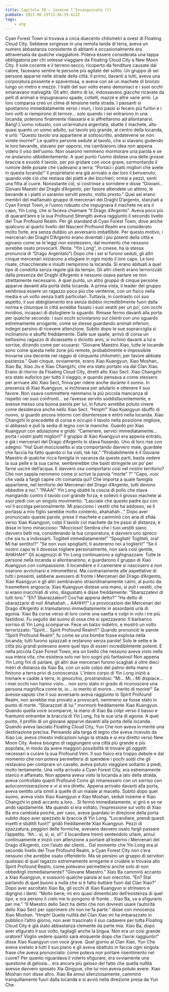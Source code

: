 ```yaml
---
title: Capitolo 39 – Jasmine l’Insanguinata (1)
pubDate: 2023-06-15T13:56:59.622Z
tags:
    - atg
---
```


Cyan Forest Town si trovava a circa duecento chilometri a ovest di Floating Cloud City. Sebbene sorgesse in una remota landa di terra, aveva un numero abbastanza consistente di abitanti e occasionalmente era attraversata da qualche viaggiatore. Poteva essere considerata una tappa obbligatoria per chi volesse viaggiare da Floating Cloud City a New Moon City.
Il sole cocente e il terreno secco, ricoperto da fenditure causate dal calore, facevano sentire le persone più agitate del solito. Un gruppo di sei persone apparve nelle strade della città. Il primo, davanti a tutti, aveva una corporatura possente e spaventosa, e aveva con sé un machete di bronzo lungo un metro e mezzo. I tratti del suo volto erano demoniaci e i suoi occhi emanavano malvagità. Gli altri, dietro di lui, indossavano giacche ricavate da pelli di animali e impugnavano spade, coltelli, mazze e altre varie armi.
La loro comparsa creò un clima di tensione nella strada. I passanti si spostarono immediatamente verso i muri, i loro passi si fecero più furtivi e i loro volti si riempirono di terrore… solo quando i sei entrarono in una locanda, poterono finalmente rilassarsi e si affrettarono ad allontanarsi.
Bang!
L’uomo robusto, con un’armatura argentata, sbatté il machete, alto quasi quanto un uomo adulto, sul tavolo più grande, al centro della locanda, e urlò: “Questo tavolo ora appartiene al sottoscritto, andatevene se non volete morire!”
Le quattro persone sedute al tavolo, che si stavano godendo le loro bevande, stavano per opporsi, ma cambiarono idea non appena videro il viso dell’uomo. Non osarono nemmeno mormorare una parola e se ne andarono ubbidientemente. A quel punto l’uomo distese una delle grosse braccia e svuotò il tavolo, per poi gridare con voce grave, sormontando il rumore delle posate che cadevano a terra: “Portaci i piatti migliori che avete in questa locanda!”
Il proprietario era già arrivato a dar loro il benvenuto; quando vide ciò che restava dei piatti e dei bicchieri, ormai a pezzi, sentì una fitta al cuore. Nonostante ciò, si costrinse a sorridere e disse “Giovani… Giovani Maestri dei Draghi d’Argento, per favore attendete un attimo, le bevande e i piatti vi saranno serviti presto, molto presto.”
Quei sei erano membri del malfamato gruppo di mercenari dei Draghi D’argento, stanziati a Cyan Forest Town, e l’uomo robusto che impugnava il machete ne era il capo, Yin Long, che si faceva chiamare “Il Drago d’Argento”. Aveva poco più di quarant’anni e la sua Profound Strength aveva raggiunto il secondo livello del True Profound Realm. Per gli standard di Cyan Forest Town, dove anche qualcuno al quarto livello del Nascent Profound Realm era considerato molto forte, era senza dubbio un avversario imbattibile. Per questo motivo, i mercenari dei Draghi D’Argento erano diventati i più potenti della città e agivano come se le leggi non esistessero, dal momento che nessuno avrebbe osato provocarli.
(Nota: “Yin Long”, in cinese, ha la stessa pronuncia di “Drago Argentato”)
Dopo che i sei si furono seduti, gli altri cinque mercenari iniziarono a elogiare in ogni modo il loro capo. Le loro risate, chiacchierate e insulti riempirono la locanda. Si erano abituati a quel tipo di condotta senza regole già da tempo. Gli altri clienti erano terrorizzati dalla presenza dei Draghi d’Argento e nessuno osava parlare se non strettamente necessario.
A quel punto, un altro gruppo di cinque persone apparve davanti alla porta della locanda. A prima vista, il leader del gruppo sembrava essere un ragazzo poco più che ventenne, con un fisico nella media e un volto senza tratti particolari. Tuttavia, in contrasto col suo aspetto, il suo abbigliamento era senza dubbio incredibilmente fuori dalla norma e chiunque in città avrebbe fissato i suoi vestiti per un po’, con occhi invidiosi, incapaci di distogliere lo sguardo.
Rimase fermo davanti alla porta per qualche secondo: i suoi occhi scivolarono sui clienti con uno sguardo estremamente arrogante, come se stesse guardando animali inferiori, indegni persino di ricevere attenzione. Subito dopo le sue sopracciglia si inclinarono e sbuffò freddamente.
Dalle sue spalle, arrivò di corsa un bellissimo ragazzo di diciassette o diciotto anni, si inchinò davanti a lui e sorrise, dicendo come per scusarsi: “Giovane Maestro Xiao, tutte le locande sono come questa nelle zone più remote, probabilmente è impossibile trovarne una decente nel raggio di cinquanta chilometri, per favore abbiate pazienza.”
Quei cinque, ovviamente, erano Xiao Kuangyun, Xiao Moshan, Xiao Ba, Xiao Jiu e Xiao Changzhi, che era stato portato via dal Clan Xiao. Erano di ritorno da Floating Cloud City, diretti allo Xiao Sect.
Xiao Changzhi era stato euforico per tutto il viaggio, e quando pensava a come stessero per arrivare allo Xiao Sect, finiva per ridere anche durante il sonno. In presenza di Xiao Kuangyun, si inchinava per adularlo e ottenere il suo favore. Non osava commettere nemmeno la più piccola mancanza di rispetto nei suoi confronti… se l’avesse servito soddisfacentemente, e avesse messo una buona parola per lui, in futuro avrebbe potuto vivere come desiderava anche nello Xiao Sect.
“Hmph!” Xiao Kuangyun sbuffò di nuovo, si guardò ancora intorno con disinteresse e entrò nella locanda.
Xiao Changzhi lo precedette di corsa e occupò il tavolo nella posizione migliore, si abbassò e pulì la sedia di legno con le maniche. Guardò poi Xiao Kuangyun con adulazione e gridò: “Cameriere, servici immediatamente… porta i vostri piatti migliori!”
Il gruppo di Xiao Kuangyun era appena entrato, e già i mercenari del Drago d’Argento lo stava fissando. Uno di loro rise con sdegno: “Ha! Quel mocciosetto si sta comportando davvero male, guardate che faccia ha fatto quando ci ha visti, tsk tsk.”
“Probabilmente è il Giovane Maestro di qualche ricca famiglia in vacanza da queste parti, basta vedere la sua pelle e la sua carne, sembrerebbe che basti stringerle un po’ per farne uscire dell’acqua. E davvero osa comportarsi così nel nostro territorio? Che non sappia nemmeno come si scrive la parola “morte” ?”
“Capo, vuoi che vada a fargli capire chi comanda qui? Che importa a quale famiglia appartiene, nel territorio dei Mercenari del Drago d’Argento, tutti devono obbedire a noi.”
“PAAA!”
Yin Long sbatté la coscia di pollo che stava mangiando contro il tavolo con grande forza, e sollevò il grosso machete ai suoi piedi con un singolo movimento: “Lasciate che questo padre qui con voi li accolga personalmente. Mi piacciono i vestiti che ha addosso, se li portassi a mio figlio sarebbe molto contento, ahahahah…”
Dopo aver pronunciato queste parole, prese il machete e camminò con aria di sfida verso Xiao Kuangyun, colpì il tavolo col machete da tre passi di distanza, e disse in tono minaccioso: “Moccioso! Sembra che i tuoi vestiti siano davvero belli ma, considerando la tua corporatura, è davvero uno spreco che sia tu a indossarli. Togliteli immediatamente!”
“Spogliati! Togliteli, ora! Mi hai sentito!?”
“Se non vuoi spogliarti, ti aiuteremo noi a toglierli!”
“Se il nostro capo te li dovesse togliere personalmente, non sarà così gentile, AHAHAH!”
Gli scagnozzi di Yin Long continuarono a sghignazzare. Tutte le persone nella locanda si allontanarono, e guardarono il gruppo di Xiao Kuangyun con compassione. Il locandiere e il cameriere si nascosero e non osarono avvicinarsi e intromettersi.
Ma contrariamente alle aspettative di tutti i presenti, sebbene avessero di fronte i Mercenari del Drago d’Argento, Xiao Kuangyun e gli altri sembravano straordinariamente calmi, al punto da trasmettere angoscia. Xiao Kuangyun distese una mano, si pulì i vestiti, che si erano macchiati di vino, disgustato e disse freddamente: “Sbarazzatevi di tutti loro.”
“Eh? Sbarazzatevi? Cos’hai appena detto?”
“Ha detto di sbarazzarsi di noi! Ahahahah… AAHH!!!”
Le provocazioni dei Mercenari del Drago d’Argento si tramutarono immediatamente in assordanti urla di agonia. Xiao Ba corse verso di loro come una saetta e colpì in volo i tre più fastidiosi. Fu seguito dal suono di ossa che si spezzavano.
Il barbarico sorriso di Yin Long scomparve. Fece un balzo indietro, e mostrò un volto terrorizzato: “Spirit… Spirit Profound Realm!!”
Quando pronunciò le parole “Spirit Profound Realm”, fu come se una bombe fosse esplosa nella locanda; tutti furono spiazzati e restarono senza parole! Solo le sette e le città più grandi potevano avere quel tipo di esseri incredibilmente potenti. E nella piccola Cyan Forest Town, era un livello che nessuno aveva visto nella sua intera vita, che esisteva solo nei loro sogni più fantasiosi!
Non appena Yin Long finì di parlare, gli altri due mercenari furono scagliati a oltre dieci metri di distanza da Xiao Ba, con un solo colpo del palmo della mano e finirono a terra privi di conoscenza. L’intero corpo di Yin Long iniziò a tremare e cadde a terra, in ginocchio, prostrandosi: “Mi… Mi… Mi dispiace… i miei occhi non hanno visto… non sono stato in grado di riconoscere una persona magnifica come te, io… io merito di morire… merito di morire!”
Se avesse saputo che il suo avversario aveva raggiunto lo Spirit Profound Realm, non avrebbe mai provato a provocarli, nemmeno se fosse stato in punto di morte.
“Sbarazzati di lui.” mormorò freddamente Xiao Kuangyun.
Quando quella voce scomparve, la mano di Xiao Ba colpì verso il basso e frantumò entrambe le braccia di Yin Long, fra le sue urla di agonia.
A quel punto, il profilo di un giovane apparve davanti alla porta della locanda.
Quando aveva lasciato Floating Cloud City, Yun Che non aveva in mente una destinazione precisa. Pensando alla targa di legno che aveva ricevuto da Xiao Lie, aveva chiesto indicazioni lungo la strada e si era diretto verso New Moon City. Aveva bisogno di raggiungere una città più grande e più popolata, in modo da avere maggiori possibilità di trovare gli oggetti necessari a curare la sua Profound Vein.
Il suo fisico era troppo debole e dal momento che non poteva permettersi di spendere i pochi soldi che gli restavano per comprare un cavallo, aveva potuto viaggiare soltanto a piedi, molto lentamente. Una volta arrivato a Cyan Forest City, era estremamente stanco e affamato. Non appena aveva visto la locanda a lato della strada, aveva controllato quanti Profound Coins gli rimanessero con un sorriso con autocommiserazione e vi si era diretto.
Appena arrivato davanti alla porta, aveva sentito urla simili a quelle di un maiale al macello. Subito dopo quel suono, aveva visto Xiao Kuangyun e Xiao Moshan, seduti insieme e Xiao Changzhi in piedi accanto a loro… Si fermò immediatamente, si girò e se ne andò rapidamente. Ma quando si era voltato, l’espressione sul volto di Xiao Ba era cambiata poiché, per caso, aveva guardato in direzione della porta subito dopo aver spezzato le braccia di Yin Long.
“Locandiere, prendi questi insetti e sbattili fuori!” gridò freddamente Xiao Kuangyun. Pezzi di spazzatura, peggiori delle formiche, avevano davvero osato fargli passare l’appetito.
“Ah… sì, sì, sì, sì!” il locandiere tremò sentendolo urlare, annuì continuamente e iniziò con attenzione a portare all’esterno i Mercenari del Drago d’Argento, con l’aiuto dei clienti… Dal momento che Yin Long era al secondo livello del True Profound Realm, a Cyan Forest City non c’era nessuno che avrebbe osato offenderlo. Ma se persino un gruppo di servitori qualsiasi di quel ragazzo estremamente arrogante e crudele si trovava allo Spirit Profound Realm, come potevano permettersi anche solo di non obbedirgli immediatamente?
“Giovane Maestro.” Xiao Ba camminò accanto a Xiao Kuangyun, e sussurrò qualche parola al suo orecchio.
“En? Stai parlando di quel buono a nulla che si è fatto buttare fuori dal Clan Xiao?” Dopo aver ascoltato Xiao Ba, gli occhi di Xiao Kuangyun si strinsero e digrignò i denti: “Molto bene, mi ero quasi dimenticato dell’esistenza di quel tipo, e ora persino il cielo me lo pongono di fronte… Xiao Ba, va a sfigurarlo per me.”
“Il Maestro dello Sect ha detto che non dovresti usare l’autorità dello Xiao Sect per opprimere chi non ne fa parte.” disse con innocenza Xiao Moshan.
“Hmph! Quella nullità del Clan Xiao mi ha imbarazzato in pubblico l’altro giorno, non aver trascinato il suo cadavere per tutta Floating Cloud City è già stato abbastanza clemente da parte mia. Xiao Ba, dopo aver sfigurato il suo volto, tagliagli anche la lingua. Non era un così grande oratore? Voglio vedere quanto sarà eloquente dopo che l’avrai raggiunto!” disse Xiao Kuangyun con voce grave.
Quel giorno al Clan Xiao, Yun Che aveva svelato a tutti il suo piano e gli aveva sbattuto in faccia ogni singola frase che aveva pronunciato: come poteva non portare risentimento nel cuore? Per quanto riguardava il volerlo sfigurare, era ovviamente una questione di gelosia… era ancora più geloso del fatto che quella nullità avesse davvero sposato Xia Qingyue, che lui non aveva potuto avere.
Xiao Moshan non disse altro. Xiao Ba annuì silenziosamente, camminò tranquillamente fuori dalla locanda e si avviò nella direzione presa da Yun Che.


